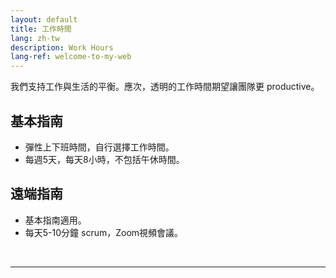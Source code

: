 ```yaml
---
layout: default
title: 工作時間
lang: zh-tw
description: Work Hours
lang-ref: welcome-to-my-web
---
```




我們支持工作與生活的平衡。應次，透明的工作時間期望讓團隊更 productive。

## 基本指南
* 彈性上下班時間，自行選擇工作時間。
* 每週5天，每天8小時，不包括午休時間。

## 遠端指南
* 基本指南適用。
* 每天5-10分鐘 scrum，Zoom視頻會議。

<br>

---

<br>

